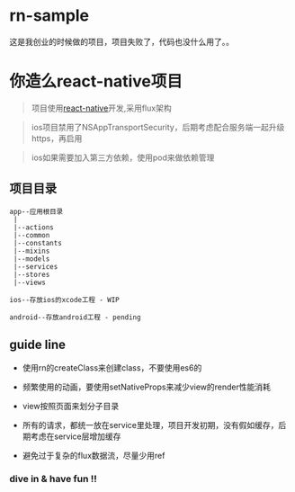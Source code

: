# rn-sample
这是我创业的时候做的项目，项目失败了，代码也没什么用了。。

# 你造么react-native项目

> 项目使用[react-native](http://facebook.github.io/react-native/)开发,采用flux架构

> ios项目禁用了NSAppTransportSecurity，后期考虑配合服务端一起升级https，再启用

> ios如果需要加入第三方依赖，使用pod来做依赖管理

## 项目目录

```
app--应用根目录
 |
 |--actions
 |--common
 |--constants
 |--mixins
 |--models
 |--services
 |--stores
 |--views
 ```

`ios--存放ios的xcode工程 - WIP`

`android--存放android工程 - pending`


## guide line

- 使用rn的createClass来创建class，不要使用es6的

- 频繁使用的动画，要使用setNativeProps来减少view的render性能消耗

- view按照页面来划分子目录

- 所有的请求，都统一放在service里处理，项目开发初期，没有假如缓存，后期考虑在service层增加缓存

- 避免过于复杂的flux数据流，尽量少用ref

### dive in & have fun !!
